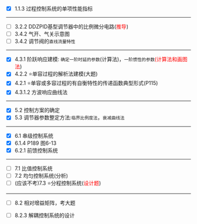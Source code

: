 - [x] 1.1.3 过程控制系统的单项性能指标  

---
- [ ] 3.2.2 DDZPID基型调节器中的比例微分电路(<font color=red>推导</font>)  
- [ ] 3.4.2 气开、气关示意图  
- [ ] 3.4.2 调节阀的`直线流量特性`  

---
- [x] 4.3.1 阶跃响应建模: `确定一阶时延的参数`(计算法)，`一阶惯性的参数`<font color=red>(计算法和画图法</font>)
- [x] 4.2.2 :star:单容过程的解析法建模(大题)  
- [x] 4.2.1 :star:单容或多容过程的有自衡特性的传递函数典型形式(P115)  
- [x] 4.3.1.2 方波响应曲线法  

---
- [x] 5.2 控制方案的确定  
- [x] 5.3 调节器参数整定方法:`临界比例度法`，`衰减曲线法`  

---
- [x] 6.1 串级控制系统  
- [x] 6.1.4 P189 图6-13
- [x] 6.2.1 前馈控制系统  

---
- [ ] 7.1 比值控制系统  
- [ ] 7.2 均匀控制系统(分析)  
- [ ] (应该不考)7.3 :star:分程控制系统(<font color=red>设计题</font>)  

---
- [ ] 8.2 相对增益矩阵，考大题
- [ ] 8.2.3 解耦控制系统的设计



